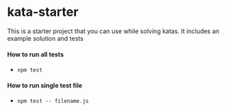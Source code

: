 # kata-starter
This is a starter project that you can use while solving katas. 
It includes an example solution and tests

#### How to run all tests

- `npm test`

#### How to run single test file

- `npm test -- filename.js`

